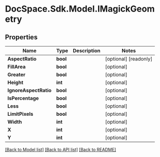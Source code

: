 # DocSpace.Sdk.Model.IMagickGeometry

## Properties

Name | Type | Description | Notes
------------ | ------------- | ------------- | -------------
**AspectRatio** | **bool** |  | [optional] [readonly] 
**FillArea** | **bool** |  | [optional] 
**Greater** | **bool** |  | [optional] 
**Height** | **int** |  | [optional] 
**IgnoreAspectRatio** | **bool** |  | [optional] 
**IsPercentage** | **bool** |  | [optional] 
**Less** | **bool** |  | [optional] 
**LimitPixels** | **bool** |  | [optional] 
**Width** | **int** |  | [optional] 
**X** | **int** |  | [optional] 
**Y** | **int** |  | [optional] 

[[Back to Model list]](../README.md#documentation-for-models) [[Back to API list]](../README.md#documentation-for-api-endpoints) [[Back to README]](../README.md)

